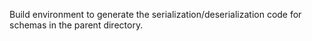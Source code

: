 Build environment to generate the serialization/deserialization code for schemas in the parent directory.
